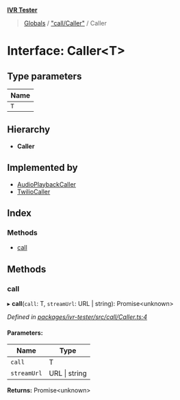 **[IVR Tester](../README.md)**

> [Globals](../README.md) / ["call/Caller"](../modules/_call_caller_.md) / Caller

# Interface: Caller\<T>

## Type parameters

Name |
------ |
`T` |

## Hierarchy

* **Caller**

## Implemented by

* [AudioPlaybackCaller](../classes/_call_audioplaybackcaller_.audioplaybackcaller.md)
* [TwilioCaller](../classes/_call_twiliocaller_.twiliocaller.md)

## Index

### Methods

* [call](_call_caller_.caller.md#call)

## Methods

### call

▸ **call**(`call`: T, `streamUrl`: URL \| string): Promise\<unknown>

*Defined in [packages/ivr-tester/src/call/Caller.ts:4](https://github.com/SketchingDev/ivr-tester/blob/44e6705/packages/ivr-tester/src/call/Caller.ts#L4)*

#### Parameters:

Name | Type |
------ | ------ |
`call` | T |
`streamUrl` | URL \| string |

**Returns:** Promise\<unknown>
